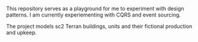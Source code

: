This repository serves as a playground for me to experiment with design patterns.
I am currently experiementing with CQRS and event sourcing.

The project models sc2 Terran buildings, units and their fictional production and upkeep.